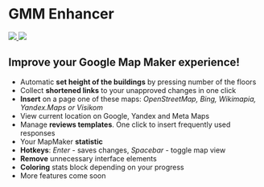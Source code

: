 GMM Enhancer
============
[![](https://developer.chrome.com/webstore/images/ChromeWebStore_Badge_v2_340x96.png)
![](http://pastexen.com/i/XmObT2IKZA.png)](https://chrome.google.com/webstore/detail/gmm-enhancer/apmfackigpphgbbanjkjcafbiciialnm)


Improve your Google Map Maker experience!
-----------------------------------------
* Automatic __set height of the buildings__ by pressing number of the floors
* Collect __shortened links__ to your unapproved changes in one click
* __Insert__ on a page one of these maps: *OpenStreetMap, Bing, Wikimapia, Yandex.Maps or Visikom*
* View current location on Google, Yandex and Meta Maps
* Manage __reviews templates__. One click to insert frequently used responses
* Your MapMaker __statistic__
* __Hotkeys__: *Enter* - saves changes, *Spacebar* - toggle map view
* __Remove__ unnecessary interface elements
* __Coloring__ stats block depending on your progress
* More features come soon